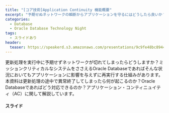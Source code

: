 ```yaml
---
title: "[コア技術]Application Continuity 機能概要"
excerpt: "予期せぬネットワークの瞬断からアプリケーションを守るにはどうしたら良いか？ミッションクリティカルなシステムを支えるOracle Databaseの高可用性機能の一つであるApplication Continuity(AC)を紹介します。"
categories:
  - Database
  - Oracle Database Technology Night 
tags:
  - スライドあり
header:
  teaser: https://speakerd.s3.amazonaws.com/presentations/9c9fe48bc8944763850bb6577def09e8/slide_0.jpg
---
```


  
更新処理を実行中に予期せずネットワークが切れてしまったらどうしますか？ミッションクリティカルなシステムをささえるOracle Databaseであればそんな状況においてもアプリケーションに影響を与えずに再実行する仕組みがあります。
本資料は更新処理の途中で異常終了してしまったら何が起こるのか？Oracle Databaseであればどう対応できるのか？アプリケーション・コンティニュイティ（AC）に関して解説しています。



#### スライド

<div style="max-width:768px">

<!-- Speakerdeckから Embeded リンクを取得して貼り付け (ここから) -->
<script async class="speakerdeck-embed" data-id="9c9fe48bc8944763850bb6577def09e8" data-ratio="1.77777777777778" src="//speakerdeck.com/assets/embed.js"></script>
<!-- Speakerdeckから Embeded リンクを取得して貼り付け (ここまで) -->

</div>